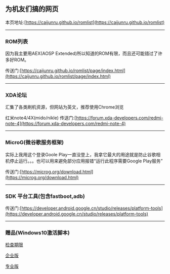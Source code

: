 ## 为机友们搞的网页

本页地址:[https://caijunru.github.io/romlist](https://caijunru.github.io/romlist)

<hr>

### ROM列表 

因为我主要用AEX(AOSP Extended)所以知道的ROM有限，而且还可能错过了许多好ROM。

传送门:[https://caijunru.github.io/romlist/page/index.html](https://caijunru.github.io/romlist/page/index.html)

<hr>

### XDA论坛

汇集了各类刷机资源，但网站为英文，推荐使用Chrome浏览

红米note4/4X(mido/nikle) 传送门:[https://forum.xda-developers.com/redmi-note-4](https://forum.xda-developers.com/redmi-note-4)

<hr>

### MicroG(微谷歌服务框架)

实际上我用这个登录Goole Play一直没登上，我拿它最大的用途就是防止谷歌相机停止运行。。。也可以用来避免部分应用报错“运行此程序需要Google Play服务”

传送门:[https://microg.org/download.html](https://microg.org/download.html)

<hr>

### SDK 平台工具(包含fastboot,adb)

传送门:[https://developer.android.google.cn/studio/releases/platform-tools](https://developer.android.google.cn/studio/releases/platform-tools)

<hr>

### 赠品(Windows10激活脚本)

[检查期限](https://caijunru.github.io/romlist/src/check.bat)

[企业版](https://caijunru.github.io/romlist/src/企业版.bat)

[专业版](https://caijunru.github.io/romlist/src/专业版.bat)
